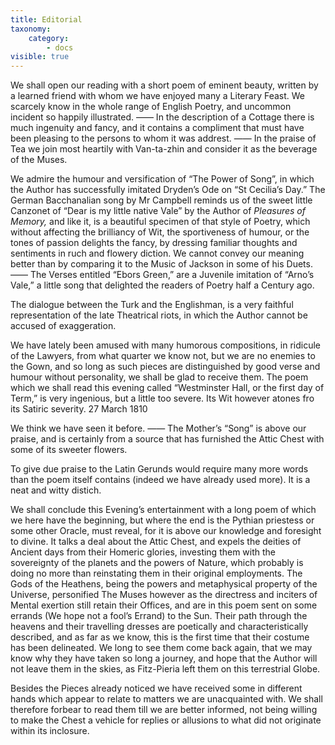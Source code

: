 ```yaml
---
title: Editorial
taxonomy:
    category:
        - docs
visible: true
---
```


We shall open our reading with a short poem of eminent beauty, written by a learned friend with whom we have enjoyed many a Literary Feast. We scarcely know in the whole range of English Poetry, and uncommon incident so happily illustrated. —— In the description of a Cottage there is much ingenuity and fancy, and it contains a compliment that must have been pleasing to the persons to whom it was addrest. —— In the praise of Tea we join most heartily with Van-ta-zhin and consider it as the beverage of the Muses.

We admire the humour and versification of “The Power of Song”, in which the Author has successfully imitated Dryden’s Ode on “St Cecilia’s Day.” The German Bacchanalian song by Mr Campbell reminds us of the sweet little Canzonet of “Dear is my little native Vale” by the Author of *Pleasures of Memory,* and like it, is a beautiful specimen of that style of Poetry, which without affecting the brilliancy of Wit, the sportiveness of humour, or the tones of passion delights the fancy, by dressing familiar thoughts and sentiments in ruch and flowery diction. We cannot convey our meaning better than by comparing it to the Music of Jackson in some of his Duets. —— The Verses entitled “Ebors Green,” are a Juvenile imitation of “Arno’s Vale,” a little song that delighted the readers of Poetry half a Century ago.

The dialogue between the Turk and the Englishman, is a very faithful representation of the late Theatrical riots, in which the Author cannot be accused of exaggeration.

We have lately been amused with many humorous compositions, in ridicule of the Lawyers, from what quarter we know not, but we are no enemies to the Gown, and so long as such pieces are distinguished by good verse and humour without personality, we shall be glad to receive them. The poem which we shall read this evening called “Westminster Hall, or the first day of Term,” is very ingenious, but a little too severe. Its Wit however atones fro its Satiric severity. 27 March 1810

We think we have seen it before. —— The Mother’s “Song” is above our praise, and is certainly from a source that has furnished the Attic Chest with some of its sweeter flowers.

To give due praise to the Latin Gerunds would require many more words than the poem itself contains (indeed we have already used more). It is a neat and witty distich.

We shall conclude this Evening’s entertainment with a long poem of which we here have the beginning, but where the end is the Pythian priestess or some other Oracle, must reveal, for it is above our knowledge and foresight to divine. It talks a deal about the Attic Chest, and expels the deities of Ancient days from their Homeric glories, investing them with the sovereignty of the planets and the powers of Nature, which probably is doing no more than reinstating them in their original employments. The Gods of the Heathens, being the powers and metaphysical property of the Universe, personified The Muses however as the directress and inciters of Mental exertion still retain their Offices, and are in this poem sent on some errands (We hope not a fool’s Errand) to the Sun. Their path through the heavens and their travelling dresses are poetically and characteristically described, and as far as we know, this is the first time that their costume has been delineated. We long to see them come back again, that we may know why they have taken so long a journey, and hope that the Author will not leave them in the skies, as Fitz-Pieria left them on this terrestrial Globe.

Besides the Pieces already noticed we have received some in different hands which appear to relate to matters we are unacquainted with. We shall therefore forbear to read them till we are better informed, not being willing to make the Chest a vehicle for replies or allusions to what did not originate within its inclosure.
